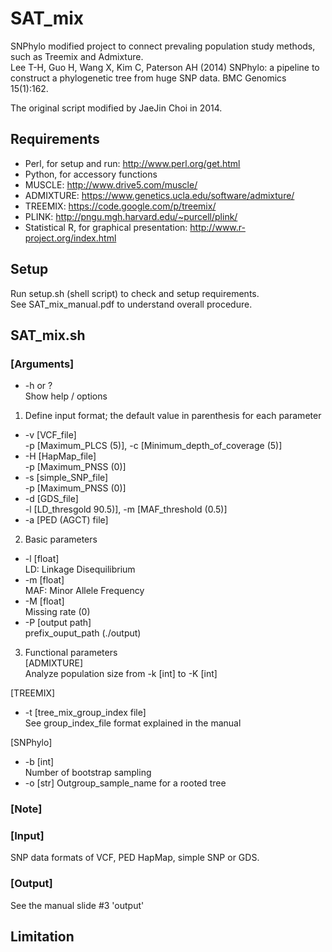 # SAT_mix
SNPhylo modified project to connect prevaling population study methods, such as Treemix and Admixture.  
Lee T-H, Guo H, Wang X, Kim C, Paterson AH (2014) SNPhylo: a pipeline to construct a phylogenetic tree from huge SNP data. BMC Genomics 15(1):162.  

The original script modified by JaeJin Choi in 2014.  

## Requirements  
- Perl, for setup and run: http://www.perl.org/get.html
- Python, for accessory functions
- MUSCLE: http://www.drive5.com/muscle/
- ADMIXTURE: https://www.genetics.ucla.edu/software/admixture/
- TREEMIX: https://code.google.com/p/treemix/
- PLINK: http://pngu.mgh.harvard.edu/~purcell/plink/
- Statistical R, for graphical presentation: http://www.r-project.org/index.html
  
## Setup
Run setup.sh (shell script) to check and setup requirements.  
See SAT_mix_manual.pdf to understand overall procedure.  

## SAT_mix.sh
### [Arguments]
* -h or ?  
    Show help / options  

1. Define input format; the default value in parenthesis for each parameter
* -v [VCF_file]  
    -p [Maximum_PLCS (5)], -c [Minimum_depth_of_coverage (5)]  
* -H [HapMap_file]  
    -p [Maximum_PNSS (0)]  
* -s [simple_SNP_file]  
    -p [Maximum_PNSS (0)]  
* -d [GDS_file]  
    -l [LD_thresgold 90.5)], -m [MAF_threshold (0.5)]
* -a [PED (AGCT) file]  
    
2. Basic parameters  
* -l [float]  
    LD: Linkage Disequilibrium  
* -m [float]  
    MAF: Minor Allele Frequency
* -M [float]  
    Missing rate (0)  
* -P [output path]  
    prefix_ouput_path (./output)

3. Functional parameters  
[ADMIXTURE]  
Analyze population size from -k [int] to -K [int]  

[TREEMIX]  
* -t [tree_mix_group_index file]  
    See group_index_file format explained in the manual  

[SNPhylo]  
* -b [int]   
    Number of bootstrap sampling  
* -o [str] 
    Outgroup_sample_name for a rooted tree  

### [Note]

### [Input]
SNP data formats of VCF, PED HapMap, simple SNP or GDS.  

### [Output]
See the manual slide #3 'output'

## Limitation

